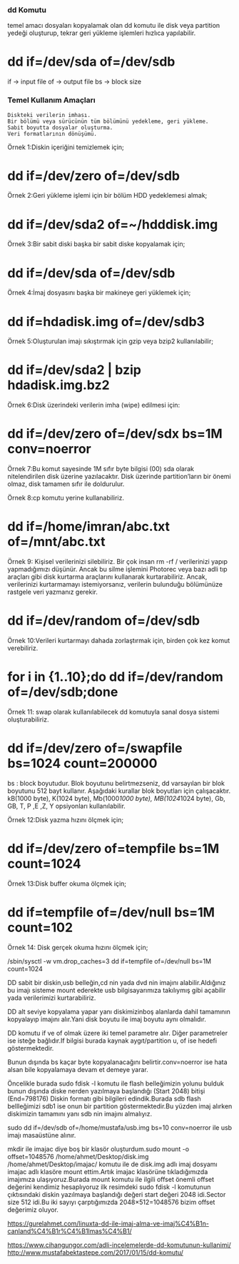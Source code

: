 ### dd Komutu ###

temel amacı dosyaları kopyalamak olan dd komutu ile disk veya partition yedeği oluşturup, tekrar geri yükleme işlemleri hızlıca yapılabilir.

# dd if=/dev/sda of=/dev/sdb 

if -> input file
of -> output file
bs -> block size

### Temel Kullanım Amaçları ###


    Diskteki verilerin imhası.
    Bir bölümü veya sürücünün tüm bölümünü yedekleme, geri yükleme.
    Sabit boyutta dosyalar oluşturma.
    Veri formatlarının dönüşümü.

Örnek 1:Diskin içeriğini temizlemek için;

# dd if=/dev/zero of=/dev/sdb


Örnek 2:Geri yükleme işlemi için bir bölüm HDD yedeklemesi almak;

# dd if=/dev/sda2 of=~/hdddisk.img


Örnek 3:Bir sabit diski başka bir sabit diske kopyalamak için;

# dd if=/dev/sda of=/dev/sdb

Örnek 4:İmaj dosyasını başka bir makineye geri yüklemek için;

# dd if=hdadisk.img of=/dev/sdb3


Örnek 5:Oluşturulan imajı sıkıştırmak için gzip veya bzip2 kullanılabilir;

# dd if=/dev/sda2 | bzip hdadisk.img.bz2

Örnek 6:Disk üzerindeki verilerin imha (wipe) edilmesi için:

# dd if=/dev/zero of=/dev/sdx bs=1M conv=noerror

Örnek 7:Bu komut sayesinde 1M sıfır byte bilgisi (00) sda olarak nitelendirilen disk üzerine yazılacaktır. Disk üzerinde partition’ların bir önemi olmaz, disk tamamen sıfır ile doldurulur.
    
Örnek 8:cp komutu yerine kullanabiliriz.

	
# dd if=/home/imran/abc.txt of=/mnt/abc.txt
  
Örnek 9:  Kişisel verilerinizi silebiliriz. Bir çok insan rm -rf / verilerinizi yapıp yapmadığımızı düşünür. Ancak bu silme işlemini Photorec veya bazı adli tıp araçları gibi disk kurtarma araçlarını kullanarak kurtarabiliriz. Ancak, verilerinizi kurtarmamayı istemiyorsanız, verilerin bulunduğu bölümünüze rastgele veri yazmanız gerekir.

# dd if=/dev/random of=/dev/sdb

Örnek 10:Verileri kurtarmayı dahada zorlaştırmak için, birden çok kez komut verebiliriz.

# for i in {1..10};do dd if=/dev/random of=/dev/sdb;done

Örnek 11: swap olarak kullanılabilecek dd komutuyla sanal dosya sistemi oluşturabiliriz.

# dd if=/dev/zero of=/swapfile bs=1024 count=200000

bs : block boyutudur. Blok boyutunu belirtmezseniz, dd varsayılan bir blok boyutunu 512 bayt kullanır. Aşağıdaki kurallar blok boyutları için çalışacaktır. kB(1000 byte), K(1024 byte), Mb(1000*1000 byte), MB(1024*1024 byte), Gb, GB, T, P ,E ,Z, Y opsiyonları kullanılabilir.

Örnek 12:Disk yazma hızını ölçmek için;

# dd if=/dev/zero of=tempfile bs=1M count=1024

Örnek 13:Disk buffer okuma ölçmek için;

# dd if=tempfile of=/dev/null bs=1M count=102


Örnek 14: Disk gerçek okuma hızını ölçmek için;
	
/sbin/sysctl -w vm.drop_caches=3
dd if=tempfile of=/dev/null bs=1M count=1024




DD sabit bir diskin,usb belleğin,cd nin yada dvd nin imajını alabilir.Aldığınız bu imajı sisteme mount ederekte usb bilgisayarımıza takılıymış gibi açabilir yada verilerimizi kurtarabiliriz.

DD alt seviye kopyalama yapar yanı diskimizinboş alanlarda dahil  tamamının kopyalayıp imajını alır.Yani disk boyutu ile imaj boyutu aynı olmalıdır.

DD komutu if ve of olmak üzere iki temel parametre alır. Diğer parametreler ise isteğe bağlıdır.If bilgisi burada kaynak aygıt/partition u, of ise hedefi göstermektedir.

Bunun dışında bs  kaçar byte kopyalanacağını belirtir.conv=noerror ise hata alsan bile kopyalamaya devam et demeye yarar.

Öncelikle burada sudo fdisk -l komutu ile flash belleğimizin yolunu bulduk bunun dışında diske nerden yazılmaya başlandığı (Start 2048) bitişi (End=798176) Diskin formatı gibi bilgileri edindik.Burada sdb flash bellleğimizi sdb1 ise onun bir partition göstermektedir.Bu yüzden imaj alırken diskimizin tamamını yanı sdb nin imajını almalıyız.


sudo dd if=/dev/sdb of=/home/mustafa/usb.img bs=10 conv=noerror ile usb imajı masaüstüne alınır.


mkdir ile imajac diye boş bir klasör oluşturdum.sudo mount -o offset=1048576 /home/ahmet/Desktop/disk.img  /home/ahmet/Desktop/imajac/ komutu ile de disk.img adlı imaj dosyamı imajac adlı klasöre mount ettim.Artık imajac klasörüne tıkladığımızda imajımıza ulaşıyoruz.Burada mount komutu ile ilgili offset önemli offset değerini kendimiz hesaplıyoruz ilk resimdeki sudo fdisk -l komutunun çıktısındaki diskin yazılmaya başlandığı değeri start değeri  2048 idi.Sector size 512 idi.Bu iki sayıyı çarptığımızda 2048×512=1048576  bizim offset değerimiz oluyor.


https://gurelahmet.com/linuxta-dd-ile-imaj-alma-ve-imaj%C4%B1n-canland%C4%B1r%C4%B1lmas%C4%B1/





https://www.cihangungor.com/adli-incelemelerde-dd-komutunun-kullanimi/
http://www.mustafabektastepe.com/2017/01/15/dd-komutu/


